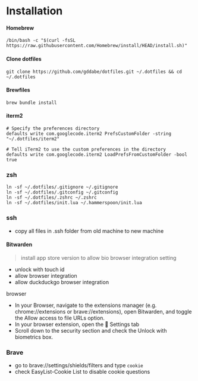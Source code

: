 # Installation

#### Homebrew

```
/bin/bash -c "$(curl -fsSL https://raw.githubusercontent.com/Homebrew/install/HEAD/install.sh)"
```

#### Clone dotfiles

```
git clone https://github.com/gddabe/dotfiles.git ~/.dotfiles && cd ~/.dotfiles
```

#### Brewfiles

```
brew bundle install
```

#### iterm2

```
# Specify the preferences directory
defaults write com.googlecode.iterm2 PrefsCustomFolder -string "~/.dotfiles/iterm2"

# Tell iTerm2 to use the custom preferences in the directory
defaults write com.googlecode.iterm2 LoadPrefsFromCustomFolder -bool true
```

### zsh

```
ln -sf ~/.dotfiles/.gitignore ~/.gitignore
ln -sf ~/.dotfiles/.gitconfig ~/.gitconfig
ln -sf ~/.dotfiles/.zshrc ~/.zshrc
ln -sf ~/.dotfiles/init.lua ~/.hammerspoon/init.lua
```

### ssh

- copy all files in .ssh folder from old machine to new machine

#### Bitwarden

> install app store version to allow bio browser integration
> setting

- unlock with touch id
- allow browser integration
- allow duckduckgo browser integration

browser

- In your Browser, navigate to the extensions manager (e.g. chrome://extensions or brave://extensions), open Bitwarden, and toggle the Allow access to file URLs option.
- In your browser extension, open the  Settings tab
- Scroll down to the security section and check the Unlock with biometrics box.

### Brave

- go to brave://settings/shields/filters and type `cookie`
- check EasyList-Cookie List to disable cookie questions

